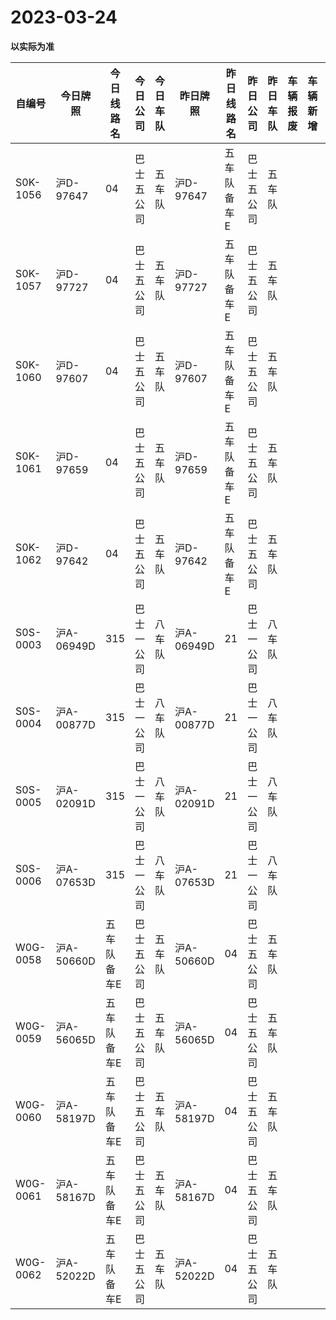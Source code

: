 # 2023-03-24

**以实际为准**

| 自编号      | 今日牌照      | 今日线路名  | 今日公司  | 今日车队 | 昨日牌照      | 昨日线路名  | 昨日公司  | 昨日车队 | 车辆报废 | 车辆新增 | 线路更改  | 车队更改 | 公司更改 | 牌照更改 |
|----------|-----------|--------|-------|------|-----------|--------|-------|------|------|------|-------|------|------|------|
| S0K-1056 | 沪D-97647  | 04     | 巴士五公司 | 五车队  | 沪D-97647  | 五车队备车E | 巴士五公司 | 五车队  |      |      | 3线路更改 |      |      |      |
| S0K-1057 | 沪D-97727  | 04     | 巴士五公司 | 五车队  | 沪D-97727  | 五车队备车E | 巴士五公司 | 五车队  |      |      | 3线路更改 |      |      |      |
| S0K-1060 | 沪D-97607  | 04     | 巴士五公司 | 五车队  | 沪D-97607  | 五车队备车E | 巴士五公司 | 五车队  |      |      | 3线路更改 |      |      |      |
| S0K-1061 | 沪D-97659  | 04     | 巴士五公司 | 五车队  | 沪D-97659  | 五车队备车E | 巴士五公司 | 五车队  |      |      | 3线路更改 |      |      |      |
| S0K-1062 | 沪D-97642  | 04     | 巴士五公司 | 五车队  | 沪D-97642  | 五车队备车E | 巴士五公司 | 五车队  |      |      | 3线路更改 |      |      |      |
| S0S-0003 | 沪A-06949D | 315    | 巴士一公司 | 八车队  | 沪A-06949D | 21     | 巴士一公司 | 八车队  |      |      | 3线路更改 |      |      |      |
| S0S-0004 | 沪A-00877D | 315    | 巴士一公司 | 八车队  | 沪A-00877D | 21     | 巴士一公司 | 八车队  |      |      | 3线路更改 |      |      |      |
| S0S-0005 | 沪A-02091D | 315    | 巴士一公司 | 八车队  | 沪A-02091D | 21     | 巴士一公司 | 八车队  |      |      | 3线路更改 |      |      |      |
| S0S-0006 | 沪A-07653D | 315    | 巴士一公司 | 八车队  | 沪A-07653D | 21     | 巴士一公司 | 八车队  |      |      | 3线路更改 |      |      |      |
| W0G-0058 | 沪A-50660D | 五车队备车E | 巴士五公司 | 五车队  | 沪A-50660D | 04     | 巴士五公司 | 五车队  |      |      | 3线路更改 |      |      |      |
| W0G-0059 | 沪A-56065D | 五车队备车E | 巴士五公司 | 五车队  | 沪A-56065D | 04     | 巴士五公司 | 五车队  |      |      | 3线路更改 |      |      |      |
| W0G-0060 | 沪A-58197D | 五车队备车E | 巴士五公司 | 五车队  | 沪A-58197D | 04     | 巴士五公司 | 五车队  |      |      | 3线路更改 |      |      |      |
| W0G-0061 | 沪A-58167D | 五车队备车E | 巴士五公司 | 五车队  | 沪A-58167D | 04     | 巴士五公司 | 五车队  |      |      | 3线路更改 |      |      |      |
| W0G-0062 | 沪A-52022D | 五车队备车E | 巴士五公司 | 五车队  | 沪A-52022D | 04     | 巴士五公司 | 五车队  |      |      | 3线路更改 |
